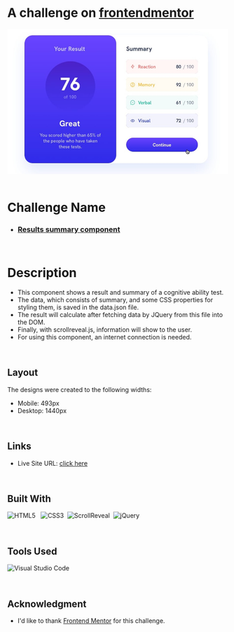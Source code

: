  
# A challenge on [frontendmentor](https://www.frontendmentor.io)
 

<img src="./assets/images/Preview.jpg">
<br>
<br>

# **Challenge Name**

- ### [Results summary component](https://www.frontendmentor.io/solutions/results-summary-component-n9myxX89mz)

<br>

# **Description**
- This component shows a result and summary of a cognitive ability test.  
- The data, which consists of summary, and some CSS properties for styling them, is saved in the data.json file.
- The result will calculate after fetching data by JQuery from this file into the DOM.  
- Finally, with scrollreveal.js, information will show to the user.
- For using this component, an internet connection is needed.
<br>

## **Layout**

The designs were created to the following widths:

- Mobile: 493px
- Desktop: 1440px
<br>

## **Links**

- Live Site URL: [click here](https://mahdicodes1.github.io/Results-summary-component/)

<br>

## **Built With**

![HTML5](https://img.shields.io/badge/html5-%23E34F26.svg?style=for-the-badge&logo=html5&logoColor=white) &nbsp;  ![CSS3](https://img.shields.io/badge/CSS-239120?&style=for-the-badge&logo=css3&logoColor=white)&nbsp;
![ScrollReveal](https://img.shields.io/badge/ScrollReveal%20js-0e141f?style=for-the-badge&logo=ScrollReveal&logoColor=e39ff6)&nbsp;
![jQuery](https://img.shields.io/badge/jQuery-0769AD?style=for-the-badge&logo=jquery&logoColor=white)

<br>

## **Tools Used**

![Visual Studio Code](https://img.shields.io/badge/VS%20Code-0078d7.svg?style=for-the-badge&logo=visual-studio-code&logoColor=white)

</br>

## **Acknowledgment**

- I'd like to thank [Frontend Mentor](https://www.frontendmentor.io) for this challenge.
